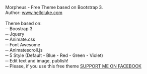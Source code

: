 Morpheus - Free Theme based on Bootstrap 3.<br>
Author: www.helloluke.com
<br>
<br>
Theme based on:<br>
─ Boostrap 3<br>
─ Jquery<br>
─ Animate.css<br>
─ Font Awesome<br>
─ Animatescroll.js<br>
─ 5 Style (Default - Blue - Red - Green - Violet)<br>
─ Edit text and image, publish!<br>
─ Please, if you use this free theme <a href="https://www.facebook.com/pages/HELLO-LUKE/294049487419395?ref=hl">SUPPORT ME ON FACEBOOK</a>
